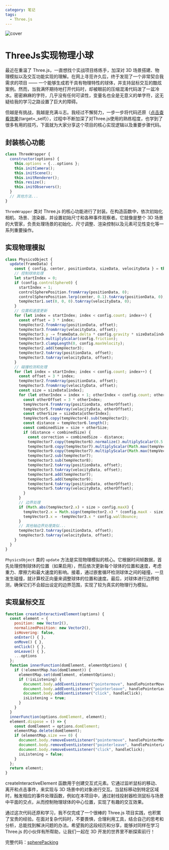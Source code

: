 ```yaml
---
category: 笔记
tags:
  - Three.js
---
```

<script setup>
import Read from "@components/Read.vue";
</script>

<ClientOnly>
  <read></read>
</ClientOnly>

![cover](https://file.lsj97.com/imgs/2025_05/ThreeJs实现物理小球.png)

# ThreeJs实现物理小球

最近在重温了 Three.js，一直想找个实战项目练练手，加深对 3D 场景搭建、物理模拟以及交互功能实现的理解。在网上寻觅许久后，终于发现了一个非常契合我需求的项目 —— 一个能够生成若干具有物理特性的球体，并支持鼠标交互的酷炫案例。然而，当我满怀期待地打开代码时，却被眼前的压缩混淆代码泼了一盆冷水。密密麻麻的字符，几乎没有任何可读性，变量名也全是无意义的单字符，这无疑给我的学习之路设置了巨大的障碍。

但越是有挑战，我越是充满斗志。我经过不懈努力，一步一步将代码还原（[点击查看效果](https://demos.lsj97.com/#/spherePacking){target=_self}），过程中不断加深了对Three.js使用的熟练程度，也学到了很多有用的技巧，下面就为大家分享这个项目的核心实现逻辑以及重要步骤代码。

## 封装核心功能
```javascript
class ThreeWrapper {
  constructor(options) {
    this.options = {...options };
    this.initCamera();
    this.initScene();
    this.initRenderer();
    this.resize();
    this.initObservers();
  }
  // 其他方法...
}
```
`ThreeWrapper` 类对 Three.js 的核心功能进行了封装。在构造函数中，依次初始化相机、场景、渲染器，并设置初始尺寸和各种事件观察者。它就像是整个 3D 场景的大管家，负责处理场景的初始化、尺寸调整、渲染控制以及元素可见性变化等一系列重要操作。

## 实现物理模拟
```javascript
class PhysicsObject {
  update(frameData) {
    const { config, center, positionData, sizeData, velocityData } = this;
    // 控制球体处理
    let startIndex = 0;
    if (config.controlSphere0) {
      startIndex = 1;
      controlSpherePosition.fromArray(positionData, 0);
      controlSpherePosition.lerp(center, 0.1).toArray(positionData, 0);
      tempVector1.set(0, 0, 0).toArray(velocityData, 0);
    }
    // 位置和速度更新
    for (let index = startIndex; index < config.count; index++) {
      const offset = 3 * index;
      tempVector2.fromArray(positionData, offset);
      tempVector3.fromArray(velocityData, offset);
      tempVector3.y -= frameData.delta * config.gravity * sizeData[index];
      tempVector3.multiplyScalar(config.friction);
      tempVector3.clampLength(0, config.maxVelocity);
      tempVector2.add(tempVector3);
      tempVector2.toArray(positionData, offset);
      tempVector3.toArray(velocityData, offset);
    }
    // 碰撞检测和处理
    for (let index = startIndex; index < config.count; index++) {
      const offset = 3 * index;
      tempVector2.fromArray(positionData, offset);
      tempVector3.fromArray(velocityData, offset);
      const size = sizeData[index];
      for (let otherIndex = index + 1; otherIndex < config.count; otherIndex++) {
        const otherOffset = 3 * otherIndex;
        tempVector4.fromArray(positionData, otherOffset);
        tempVector5.fromArray(velocityData, otherOffset);
        const otherSize = sizeData[otherIndex];
        tempVector6.copy(tempVector4).sub(tempVector2);
        const distance = tempVector6.length();
        const combinedSize = size + otherSize;
        if (distance < combinedSize) {
          const correction = combinedSize - distance;
          tempVector7.copy(tempVector6).normalize().multiplyScalar(0.5 * correction);
          tempVector8.copy(tempVector7).multiplyScalar(Math.max(tempVector3.length(), 1));
          tempVector9.copy(tempVector7).multiplyScalar(Math.max(tempVector5.length(), 1));
          tempVector2.sub(tempVector7);
          tempVector3.sub(tempVector8);
          tempVector2.toArray(positionData, offset);
          tempVector3.toArray(velocityData, offset);
          tempVector4.add(tempVector7);
          tempVector5.add(tempVector9);
          tempVector4.toArray(positionData, otherOffset);
          tempVector5.toArray(velocityData, otherOffset);
        }
      }
      // 边界处理
      if (Math.abs(tempVector2.x) + size > config.maxX) {
        tempVector2.x = Math.sign(tempVector2.x) * (config.maxX - size);
        tempVector3.x = -tempVector3.x * config.wallBounce;
      }
      // 其他轴边界处理类似...
      tempVector2.toArray(positionData, offset);
      tempVector3.toArray(velocityData, offset);
    }
  }
}
```

`PhysicsObject` 类的 `update` 方法是实现物理模拟的核心。它根据时间帧数据，首先处理控制球体的位置（如果启用），然后依次更新每个球体的位置和速度，考虑重力、摩擦力和最大速度的影响。接着，通过嵌套循环检测球体之间的碰撞，一旦发生碰撞，就计算校正向量来调整球体的位置和速度。最后，对球体进行边界检测，确保它们不会超出设定的边界范围，实现了较为真实的物理行为模拟。

## 实现鼠标交互
```javascript
function createInteractiveElement(options) {
  const element = {
    position: new Vector2(),
    normalizedPosition: new Vector2(),
    isHovering: false,
    onEnter() { },
    onMove() { },
    onClick() { },
    onLeave() { },
    ...options
  };
  function innerFunction(domElement, elementOptions) {
    if (!elementMap.has(domElement)) {
      elementMap.set(domElement, elementOptions);
      if (!isListening) {
        document.body.addEventListener("pointermove", handlePointerMove);
        document.body.addEventListener("pointerleave", handlePointerLeave);
        document.body.addEventListener("click", handleClick);
        isListening = true;
      }
    }
  }
  innerFunction(options.domElement, element);
  element.dispose = () => {
    const domElement = options.domElement;
    elementMap.delete(domElement);
    if (elementMap.size === 0) {
      document.body.removeEventListener("pointermove", handlePointerMove);
      document.body.removeEventListener("pointerleave", handlePointerLeave);
      document.body.removeEventListener("click", handleClick);
      isListening = false;
    }
  };
  return element;
}
```
createInteractiveElement 函数用于创建交互式元素。它通过监听鼠标的移动、离开和点击事件，来实现与 3D 场景中的对象进行交互。当鼠标移动到特定区域时，触发相应的事件处理函数，例如在本项目中，通过射线投射器检测鼠标与场景中平面的交点，从而控制物理球体的中心位置，实现了有趣的交互效果。


通过这次代码还原和学习，我不仅完成了一个很棒的 Three.js 项目实践，也积累了宝贵的经验。在面对复杂代码时，不要畏惧，合理利用工具，结合自己的思考和分析，总能找到解决问题的办法。希望我的这段经历和分享，能够对同样在学习 Three.js 的小伙伴有所帮助，让我们一起在 3D 开发的世界里不断探索前行！

完整代码：[spherePacking](https://gitee.com/lsj97/blog-demos/blob/master/src/views/spherePacking/index.vue)
